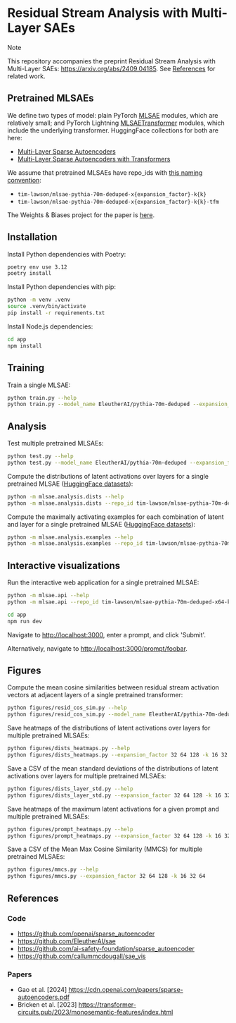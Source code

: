 # Residual Stream Analysis with Multi-Layer SAEs

> [!NOTE]
> This repository accompanies the preprint Residual Stream Analysis with
> Multi-Layer SAEs: <https://arxiv.org/abs/2409.04185>. See
> [References](#references) for related work.

## Pretrained MLSAEs

We define two types of model: plain PyTorch
[MLSAE](./mlsae/model/autoencoder.py) modules, which are relatively small; and
PyTorch Lightning [MLSAETransformer](./mlsae/model/lightning.py) modules, which
include the underlying transformer. HuggingFace collections for both are here:

- [Multi-Layer Sparse Autoencoders](https://huggingface.co/collections/tim-lawson/multi-layer-sparse-autoencoders-66c2fe8896583c59b02ceb72)
- [Multi-Layer Sparse Autoencoders with Transformers](https://huggingface.co/collections/tim-lawson/multi-layer-sparse-autoencoders-with-transformers-66c441c87d1b24912175ce08)

We assume that pretrained MLSAEs have repo_ids with
[this naming convention](./mlsae/utils.py):

- `tim-lawson/mlsae-pythia-70m-deduped-x{expansion_factor}-k{k}`
- `tim-lawson/mlsae-pythia-70m-deduped-x{expansion_factor}-k{k}-tfm`

The Weights & Biases project for the paper is
[here](https://wandb.ai/timlawson-/mlsae).

## Installation

Install Python dependencies with Poetry:

```bash
poetry env use 3.12
poetry install
```

Install Python dependencies with pip:

```bash
python -m venv .venv
source .venv/bin/activate
pip install -r requirements.txt
```

Install Node.js dependencies:

```bash
cd app
npm install
```

## Training

Train a single MLSAE:

```bash
python train.py --help
python train.py --model_name EleutherAI/pythia-70m-deduped --expansion_factor 64 -k 32
```

## Analysis

Test multiple pretrained MLSAEs:

```bash
python test.py --help
python test.py --model_name EleutherAI/pythia-70m-deduped --expansion_factor 32 64 128 -k 16 32 64
```

Compute the distributions of latent activations over layers for a single
pretrained MLSAE
([HuggingFace datasets](https://huggingface.co/collections/tim-lawson/mlsae-latent-distributions-over-layers-66d6a0ec9fcb6b494fb1808e)):

```bash
python -m mlsae.analysis.dists --help
python -m mlsae.analysis.dists --repo_id tim-lawson/mlsae-pythia-70m-deduped-x64-k32-tfm --max_tokens 100_000_000
```

Compute the maximally activating examples for each combination of latent and
layer for a single pretrained MLSAE
([HuggingFace datasets](https://huggingface.co/collections/tim-lawson/mlsae-maximally-activating-examples-66dbcc999a962ae594f631b6)):

```bash
python -m mlsae.analysis.examples --help
python -m mlsae.analysis.examples --repo_id tim-lawson/mlsae-pythia-70m-deduped-x64-k32-tfm --max_tokens 1_000_000
```

## Interactive visualizations

Run the interactive web application for a single pretrained MLSAE:

```bash
python -m mlsae.api --help
python -m mlsae.api --repo_id tim-lawson/mlsae-pythia-70m-deduped-x64-k32-tfm

cd app
npm run dev
```

Navigate to <http://localhost:3000>, enter a prompt, and click 'Submit'.

Alternatively, navigate to <http://localhost:3000/prompt/foobar>.

## Figures

Compute the mean cosine similarities between residual stream activation vectors
at adjacent layers of a single pretrained transformer:

```bash
python figures/resid_cos_sim.py --help
python figures/resid_cos_sim.py --model_name EleutherAI/pythia-70m-deduped
```

Save heatmaps of the distributions of latent activations over layers for
multiple pretrained MLSAEs:

```bash
python figures/dists_heatmaps.py --help
python figures/dists_heatmaps.py --expansion_factor 32 64 128 -k 16 32 64
```

Save a CSV of the mean standard deviations of the distributions of latent
activations over layers for multiple pretrained MLSAEs:

```bash
python figures/dists_layer_std.py --help
python figures/dists_layer_std.py --expansion_factor 32 64 128 -k 16 32 64
```

Save heatmaps of the maximum latent activations for a given prompt and multiple
pretrained MLSAEs:

```bash
python figures/prompt_heatmaps.py --help
python figures/prompt_heatmaps.py --expansion_factor 32 64 128 -k 16 32 64
```

Save a CSV of the Mean Max Cosine Similarity (MMCS) for multiple pretrained
MLSAEs:

```bash
python figures/mmcs.py --help
python figures/mmcs.py --expansion_factor 32 64 128 -k 16 32 64
```

## References

### Code

- <https://github.com/openai/sparse_autoencoder>
- <https://github.com/EleutherAI/sae>
- <https://github.com/ai-safety-foundation/sparse_autoencoder>
- <https://github.com/callummcdougall/sae_vis>

### Papers

- Gao et al. [2024] <https://cdn.openai.com/papers/sparse-autoencoders.pdf>
- Bricken et al. [2023]
  <https://transformer-circuits.pub/2023/monosemantic-features/index.html>
